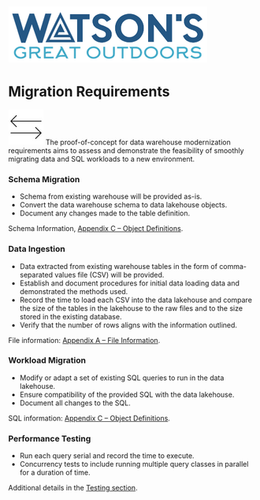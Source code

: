 ![Watsons](wxd-images/watsons-go-logo-small.png)

# Migration Requirements

![Watsons](wxd-images/poc-arrows.png) 
The proof-of-concept for data warehouse modernization requirements aims to assess and demonstrate the feasibility of smoothly migrating data and SQL workloads to a new environment.

### Schema Migration

* Schema from existing warehouse will be provided as-is.
* Convert the data warehouse schema to data lakehouse objects.  
* Document any changes made to the table definition.

Schema Information, [Appendix C – Object Definitions](#watsons-objects.md).

### Data Ingestion

* Data extracted from existing warehouse tables in the form of comma-separated values file (CSV) will be provided.
* Establish and document procedures for initial data loading data and demonstrated the methods used.
* Record the time to load each CSV into the data lakehouse and compare the size of the tables in the lakehouse to the raw files and to the size stored in the existing database.
* Verify that the number of rows aligns with the information outlined.

File information: [Appendix A – File Information](#watsons-fileinfo.md).

### Workload Migration

* Modify or adapt a set of existing SQL queries to run in the data lakehouse.
* Ensure compatibility of the provided SQL with the data lakehouse.
* Document all changes to the SQL.

SQL information: [Appendix C – Object Definitions](#watsons-objects.md).

### Performance Testing

* Run each query serial and record the time to execute.
* Concurrency tests to include running multiple query classes in parallel for a duration of time.

Additional details in the [Testing section](#watsons-poc-tests.md).